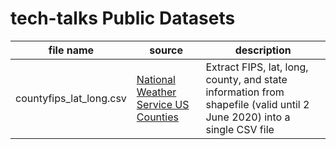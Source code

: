 # tech-talks Public Datasets

| file name | source | description |
| --------- | ------ | ----------- |
|countyfips_lat_long.csv | [National Weather Service US Counties](https://www.weather.gov/gis/Counties) | Extract FIPS, lat, long, county, and state information from shapefile (valid until 2 June 2020) into a single CSV file |
